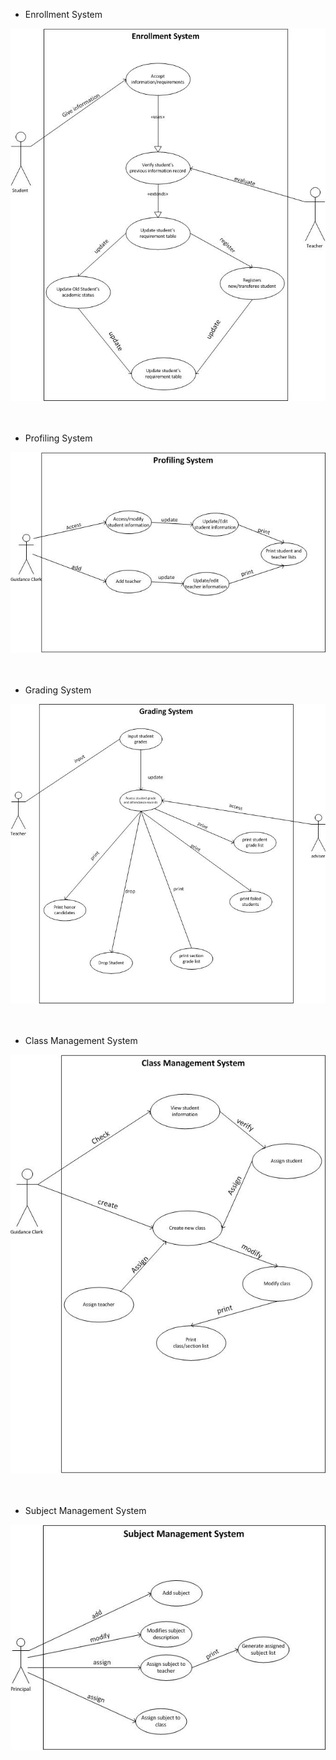 * Enrollment System

![enrollment system image](./use-case-diagram/enrollment_system.jpg)
</br></br></br>

* Profiling System

![profiling system image](./use-case-diagram/profiling_system.jpg)
</br></br></br>

* Grading System

![grading system image](./use-case-diagram/grading_system.jpg)
</br></br></br>

* Class Management System

![class management system image](./use-case-diagram/class_mgt_system.jpg)
</br></br></br>

* Subject Management System

![subject management system image](./use-case-diagram/subject_mgt_system.jpg)
</br></br>